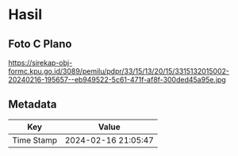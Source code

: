 # Hasil

## Foto C Plano

https://sirekap-obj-formc.kpu.go.id/3089/pemilu/pdpr/33/15/13/20/15/3315132015002-20240216-195657--eb949522-5c61-471f-af8f-300ded45a95e.jpg


## Metadata

| Key        | Value               |
| ---------- | ------------------- |
| Time Stamp | 2024-02-16 21:05:47 |



